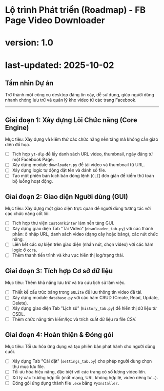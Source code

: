 # Lộ trình Phát triển (Roadmap) - FB Page Video Downloader
# version: 1.0
# last-updated: 2025-10-02

## Tầm nhìn Dự án
Trở thành một công cụ desktop đáng tin cậy, dễ sử dụng, giúp người dùng nhanh chóng lưu trữ và quản lý kho video từ các trang Facebook.

---
## Giai đoạn 1: Xây dựng Lõi Chức năng (Core Engine)
Mục tiêu: Xây dựng và kiểm thử các chức năng nền tảng mà không cần giao diện đồ họa.

- [ ] Tích hợp `yt-dlp` để lấy danh sách URL video, thumbnail, ngày đăng từ một Facebook Page.
- [ ] Xây dựng module `downloader.py` để tải video và thumbnail từ URL.
- [ ] Xây dựng logic tự động đặt tên và đánh số file.
- [ ] Tạo một phiên bản kịch bản dòng lệnh (`CLI`) đơn giản để kiểm thử toàn bộ luồng hoạt động.

## Giai đoạn 2: Giao diện Người dùng (GUI)
Mục tiêu: Xây dựng một giao diện trực quan để người dùng tương tác với các chức năng cốt lõi.

- [ ] Tích hợp thư viện `CustomTkinter` làm nền tảng GUI.
- [ ] Xây dựng giao diện Tab "Tải Video" (`downloader_tab.py`) với các thành phần: ô nhập URL, danh sách video (dạng cây hoặc bảng), các nút chức năng.
- [ ] Liên kết các sự kiện trên giao diện (nhấn nút, chọn video) với các hàm logic ở `core`.
- [ ] Thêm thanh tiến trình và khu vực hiển thị log/trạng thái.

## Giai đoạn 3: Tích hợp Cơ sở dữ liệu
Mục tiêu: Thêm khả năng lưu trữ và tra cứu lịch sử làm việc.

- [ ] Thiết kế cấu trúc bảng trong `SQLite` để lưu thông tin video đã tải.
- [ ] Xây dựng module `database.py` với các hàm CRUD (Create, Read, Update, Delete).
- [ ] Xây dựng giao diện Tab "Lịch sử" (`history_tab.py`) để hiển thị dữ liệu từ CSDL.
- [ ] Thêm chức năng tìm kiếm/lọc và trích xuất dữ liệu ra file CSV.

## Giai đoạn 4: Hoàn thiện & Đóng gói
Mục tiêu: Tối ưu hóa ứng dụng và tạo phiên bản phát hành cho người dùng cuối.

- [ ] Xây dựng Tab "Cài đặt" (`settings_tab.py`) cho phép người dùng chọn thư mục lưu file.
- [ ] Tối ưu hóa hiệu năng, đặc biệt với các trang có số lượng video lớn.
- [ ] Xử lý các trường hợp lỗi (mất mạng, URL không hợp lệ, video riêng tư...).
- [ ] Đóng gói ứng dụng thành file `.exe` bằng `PyInstaller`.